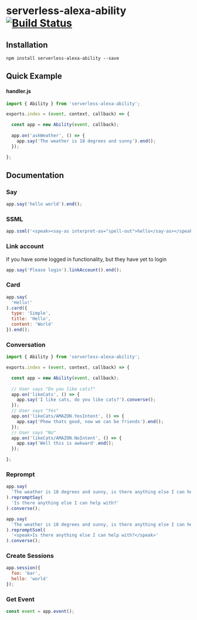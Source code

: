# serverless-alexa-ability [![Build Status](https://travis-ci.org/jholt1/serverless-alexa-ability.svg?branch=master)](https://travis-ci.org/jholt1/serverless-alexa-ability)

## Installation

```
npm install serverless-alexa-ability --save
```

## Quick Example
#### handler.js

```javascript
import { Ability } from 'serverless-alexa-ability';

exports.index = (event, context, callback) => {

  const app = new Ability(event, callback);
  
  app.on('askWeather', () => {
    app.say('The weather is 18 degrees and sunny').end();
  });

};
```

## Documentation

### Say

```javascript
app.say('hello world').end();
```

### SSML

```javascript
app.ssml('<speak><say-as interpret-as="spell-out">hello</say-as></speak>').end();
```

### Link account
If you have some logged in functionality, but they have yet to login

```javascript
app.say('Please login').linkAccount().end();
```

### Card

```javascript
app.say(
  'Hello!'
).card({
  type: 'Simple',
  title: 'Hello',
  content: 'World'
}).end();
```

### Conversation

```javascript
import { Ability } from 'serverless-alexa-ability';

exports.index = (event, context, callback) => {

  const app = new Ability(event, callback);
  
  // User says "Do you like cats?"
  app.on('likeCats', () => {
    app.say('I like cats, do you like cats?').converse();
  });
  // User says "Yes"
  app.on('likeCats/AMAZON.YesIntent', () => {
    app.say('Phew thats good, now we can be friends').end();
  });
  // User says "No"
  app.on('likeCats/AMAZON.NoIntent', () => {
    app.say('Well this is awkward'.end();
  });

};
```

### Reprompt

```javascript
app.say(
  'The weather is 18 degrees and sunny, is there anything else I can help with?'
).repromptSay(
  'Is there anything else I can help with?'
).converse();

app.say(
  'The weather is 18 degrees and sunny, is there anything else I can help with?'
).repromptSsml(
  '<speak>Is there anything else I can help with?</speak>'
).converse();
```

### Create Sessions

```javascript
app.session({
  foo: 'bar',
  hello: 'world'
});
```

### Get Event

```javascript
const event = app.event();
```
